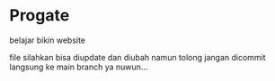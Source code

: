 # Progate
belajar bikin website

file silahkan bisa diupdate dan diubah namun tolong jangan dicommit langsung ke main branch ya nuwun...
